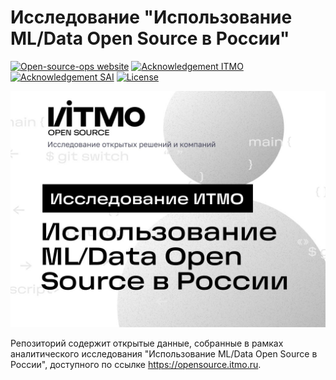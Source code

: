 # Исследование "Использование ML/Data Open Source в России"

[![Open-source-ops website](https://github.com/aimclub/open-source-ops/blob/master/badges/open--source--ops-black.svg)](https://aimclub.github.io/open-source-ops/)
[![Acknowledgement ITMO](https://github.com/aimclub/open-source-ops/blob/master/badges/ITMO_badge_rus.svg)](https://itmo.ru/)
[![Acknowledgement SAI](https://github.com/aimclub/open-source-ops/blob/master/badges/SAI_badge.svg)](https://sai.itmo.ru/)
[![License](https://img.shields.io/badge/License-BSD%203--Clause-blue.svg)](https://opensource.org/licenses/BSD-3-Clause)


<img src="./img/logo.jpg"/>

Репозиторий содержит открытые данные, собранные в рамках аналитического исследования 
"Использование ML/Data Open Source в России", 
доступного по ссылке https://opensource.itmo.ru.

